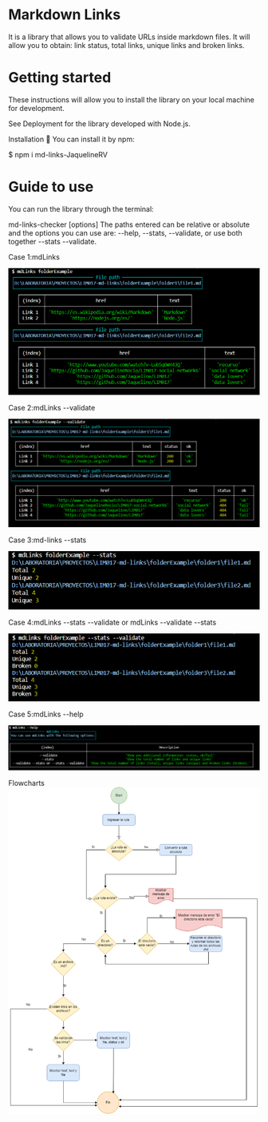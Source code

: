 # Markdown Links
It is a library that allows you to validate URLs inside markdown files. It will allow you to obtain: link status, total links, unique links and broken links.

# Getting started
These instructions will allow you to install the library on your local machine for development.

See Deployment for the library developed with Node.js.

Installation 🔧
You can install it by npm:

$ npm i md-links-JaquelineRV

# Guide to use
You can run the library through the terminal:

md-links-checker <path-to-file> [options]
The paths entered can be relative or absolute and the options you can use are: --help, --stats, --validate, or use both together --stats --validate.

Case 1:mdLinks <path-to-file>

![Caso1](img/Caso1.PNG)

Case 2:mdLinks <path-to-file> --validate

![Caso2](img/Caso2.PNG)

Case 3:md-links <path-to-file> --stats

![Caso3](img/Caso3.PNG)

Case 4:mdLinks <path-to-file> --stats --validate or mdLinks <path-to-file> --validate --stats

![Caso4](img/Caso4.PNG)

Case 5:mdLinks --help

![Caso5](img/Caso5.PNG)


Flowcharts
![Diagrama1](Diagrama1.png)
